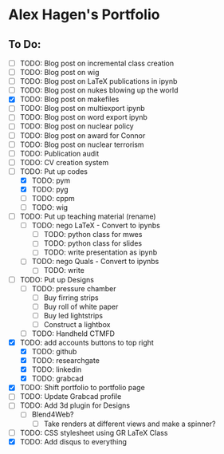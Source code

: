 # Alex Hagen's Portfolio

## To Do:

- [ ] TODO: Blog post on incremental class creation
- [ ] TODO: Blog post on wig
- [ ] TODO: Blog post on LaTeX publications in ipynb
- [ ] TODO: Blog post on nukes blowing up the world
- [x] TODO: Blog post on makefiles
- [ ] TODO: Blog post on multiexport ipynb
- [ ] TODO: Blog post on word export ipynb
- [ ] TODO: Blog post on nuclear policy
- [ ] TODO: Blog post on award for Connor
- [ ] TODO: Blog post on nuclear terrorism
- [ ] TODO: Publication audit
- [ ] TODO: CV creation system
- [ ] TODO: Put up codes
	- [x] TODO: pym
	- [x] TODO: pyg
	- [ ] TODO: cppm
	- [ ] TODO: wig
- [ ] TODO: Put up teaching material (rename)
	- [ ] TODO: nego LaTeX - Convert to ipynbs
		- [ ] TODO: python class for mwes
		- [ ] TODO: python class for slides
		- [ ] TODO: write presentation as ipynb
	- [ ] TODO: nego Quals - Convert to ipynbs
		- [ ] TODO: write
- [ ] TODO: Put up Designs
	- [ ] TODO: pressure chamber
		- [ ] Buy firring strips
		- [ ] Buy roll of white paper
		- [ ] Buy led lightstrips
		- [ ] Construct a lightbox
	- [ ] TODO: Handheld CTMFD
- [x] TODO: add accounts buttons to top right
	- [x] TODO: github
	- [x] TODO: researchgate
	- [x] TODO: linkedin
	- [x] TODO: grabcad
- [x] TODO: Shift portfolio to portfolio page
- [ ] TODO: Update Grabcad profile
- [ ] TODO: Add 3d plugin for Designs
  - [ ] Blend4Web?
	- [ ] Take renders at different views and make a spinner?
- [ ] TODO: CSS stylesheet using GR LaTeX Class
- [x] TODO: Add disqus to everything

